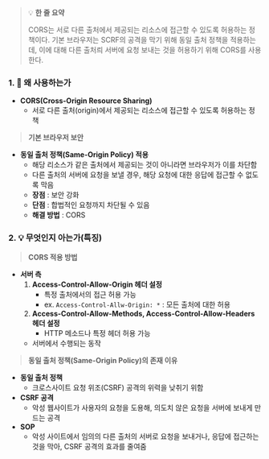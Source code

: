 > 💡 **한 줄 요약**
>
> CORS는 서로 다른 출처에서 제공되는 리소스에 접근할 수 있도록 허용하는 정책이다. 기본 브라우저는 SCRF의 공격을 막기 위해 동일 출처 정책을 적용하는데, 이에 대해 다른 출처릐 서버에 요청 보내는 것을 허용하기 위해 CORS를 사용한다.

### 1. 🤔 왜 사용하는가

- **CORS(Cross-Origin Resource Sharing)**
  - 서로 다른 출처(origin)에서 제공되는 리소스에 접근할 수 있도록 허용하는 정책

> **기본 브라우저 보안**

- **동일 출처 정책(Same-Origin Policy) 적용**
  - 해당 리소스가 같은 출처에서 제공되는 것이 아니라면 브라우저가 이를 차단함
  - 다른 출처의 서버에 요청을 보낼 경우, 해당 요청에 대한 응답에 접근할 수 없도록 막음
  - **장점** : 보안 강화
  - **단점** : 합법적인 요청까지 차단될 수 있음
  - **해결 방법** : CORS

### 2. 💡 무엇인지 아는가(특징)

> **CORS 적용 방법**

- **서버 측**
  1. **Access-Control-Allow-Origin 헤더 설정**
     - 특정 출처에서의 접근 허용 가능
     - ex. `Access-Control-Allw-Origin: *` : 모든 출처에 대한 허용
  2. **Access-Control-Allow-Methods, Access-Control-Allow-Headers 헤더 설정**
     - HTTP 메소드나 특정 헤더 허용 가능
  - 서버에서 수행되는 동작

> **동일 출처 정책(Same-Origin Policy)의 존재 이유**

- **동일 출처 정책**
  - 크로스사이트 요청 위조(CSRF) 공격의 위력을 낮취기 위함
- **CSRF 공격**
  - 악성 웹사이트가 사용자의 요청을 도용해, 의도치 않은 요청을 서버에 보내게 만드는 공격
- **SOP**
  - 악성 사이트에서 임의의 다른 출처의 서버로 요청을 보내거나, 응답에 접근하는 것을 막아, CSRF 공격의 효과를 줄여줌
